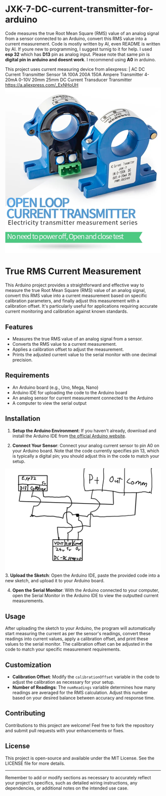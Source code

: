 # JXK-7-DC-current-transmitter-for-arduino
Code measures the true Root Mean Square (RMS) value of an analog signal from a sensor connected to an Arduino, convert this RMS value into a current measurement. Code is mostly written by AI, even README is written by AI. If youre new to programming, I suggest turnig to it for help. I used **esp 32** which has **D13** pin as analog input. Please note that same pin is **digital pin in arduino and doesnt work**. I recommend using **A0** in arduino.

This project uses current measuring device from aliexpress:
| AC DC Current Transmitter Sensor 1A 100A 200A 150A Ampere Transmitter 4-20mA 0-10V 20mm 25mm DC Current Transducer Transmitter
https://a.aliexpress.com/_ExNHoUH
![Image](SmartSelect_20240324_183512_AliExpress.png)


# True RMS Current Measurement

This Arduino project provides a straightforward and effective way to measure the true Root Mean Square (RMS) value of an analog signal, convert this RMS value into a current measurement based on specific calibration parameters, and finally adjust this measurement with a calibration offset. It's particularly useful for applications requiring accurate current monitoring and calibration against known standards.

## Features

- Measures the true RMS value of an analog signal from a sensor.
- Converts the RMS value to a current measurement.
- Applies a calibration offset to adjust the measurement.
- Prints the adjusted current value to the serial monitor with one decimal precision.

## Requirements

- An Arduino board (e.g., Uno, Mega, Nano)
- Arduino IDE for uploading the code to the Arduino board
- An analog sensor for current measurement connected to the Arduino
- A computer to view the serial output

## Installation

1. **Setup the Arduino Environment**: If you haven't already, download and install the Arduino IDE from [the official Arduino website](https://www.arduino.cc/en/software).

2. **Connect Your Sensor**: Connect your analog current sensor to pin A0 on your Arduino board. Note that the code currently specifies pin 13, which is typically a digital pin; you should adjust this in the code to match your setup.

![Wiring diagram](PENUP_20240324_181322.jpg)
3. **Upload the Sketch**: Open the Arduino IDE, paste the provided code into a new sketch, and upload it to your Arduino board.

4. **Open the Serial Monitor**: With the Arduino connected to your computer, open the Serial Monitor in the Arduino IDE to view the outputted current measurements.

## Usage

After uploading the sketch to your Arduino, the program will automatically start measuring the current as per the sensor's readings, convert these readings into current values, apply a calibration offset, and print these values to the serial monitor. The calibration offset can be adjusted in the code to match your specific measurement requirements.

## Customization

- **Calibration Offset**: Modify the `calibrationOffset` variable in the code to adjust the calibration as necessary for your setup.
- **Number of Readings**: The `numReadings` variable determines how many readings are averaged for the RMS calculation. Adjust this number based on your desired balance between accuracy and response time.

## Contributing

Contributions to this project are welcome! Feel free to fork the repository and submit pull requests with your enhancements or fixes.

## License

This project is open-source and available under the MIT License. See the LICENSE file for more details.

---

Remember to add or modify sections as necessary to accurately reflect your project's specifics, such as detailed wiring instructions, any dependencies, or additional notes on the intended use case.
